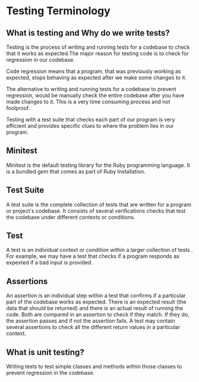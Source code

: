 # Testing Terminology

## What is testing and Why do we write tests?

Testing is the process of writing and running tests for a codebase to check that it works as expected.The major reason for testing code is to check for regression in our codebase.

Code regression means that a program, that was previously working as expected, stops behaving as expected after we make some changes to it. 

The alternative to writing and running tests for a codebase to prevent regression, would be manually check the entire codebase after you have made changes to it. This is a very time consuming process and not foolproof.

Testing with a test suite that checks each part of our program is very efficient and provides specific clues to where the problem lies in our program.

## Minitest

Minitest is the default testing library for the Ruby programming language. It is a bundled gem that comes as part of Ruby Installation.

## Test Suite

A test suite is the complete collection of tests that are written for a program or project's codebase. It consists of several verifications checks that test the codebase under different contexts or conditions.

## Test

A test is an individual context or condition within a larger collection of tests . For example, we may have a test that checks if a program responds as expexted if a bad input is provided.

## Assertions

An assertion is an individual step within a test that confirms if a particular part of the codebase works as expected. There is an expected result (the data that should be returned) and there is an actual result of running the code. Both are compared in an assertion to check if they match. If they do, the assertion passes and if not the assertion fails. A test may contain several assertions to check all the different return values in a particular context.

## What is unit testing?

Writing tests to test simple classes and methods within those classes to prevent regression in the codebase.

